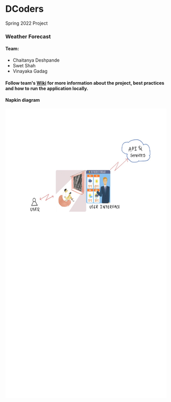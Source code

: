 # DCoders
Spring 2022 Project

### Weather Forecast
#### Team:
 - Chaitanya Deshpande
 - Swet Shah
 - Vinayaka Gadag


#### Follow team's [Wiki](https://github.com/airavata-courses/DCoders/wiki) for more information about the project, best practices and how to run the application locally.

#### Napkin diagram

<img src="https://github.com/airavata-courses/DCoders/blob/main/Napkin%20Diagram.jpeg" width="700" height="900">
